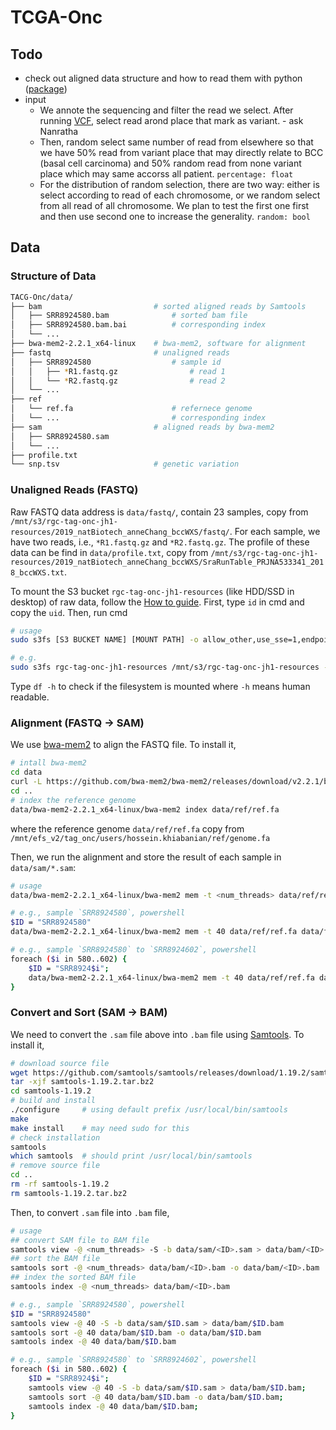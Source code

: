 # TCGA-Onc

## Todo

-   check out aligned data structure and how to read them with python 
    ([package](https://github.com/pysam-developers/pysam))
-   input
    -   We annote the sequencing and filter the read we select. After running 
        [VCF](https://docs.gdc.cancer.gov/Data/Bioinformatics_Pipelines/DNA_Seq_Variant_Calling_Pipeline/#variant-call-annotation-workflow), 
        select read arond place that mark as variant. - ask Nanratha
    -   Then, random select same number of read from elsewhere so that we have 
        50% read from variant place that may directly relate to BCC (basal cell 
        carcinoma) and 50% random read from none variant place which may same 
        accorss all patient. `percentage: float` 
    -   For the distribution of random selection, there are two way: either is 
        select according to read of each chromosome, or we random select from 
        all read of all chromosome. We plan to test the first one first and then
        use second one to increase the generality. `random: bool`

## Data

### Structure of Data

```bash
TACG-Onc/data/
├── bam                         # sorted aligned reads by Samtools
│   ├── SRR8924580.bam              # sorted bam file
│   ├── SRR8924580.bam.bai          # corresponding index
│   └── ...
├── bwa-mem2-2.2.1_x64-linux    # bwa-mem2, software for alignment
├── fastq                       # unaligned reads
│   ├── SRR8924580                  # sample id
│   │   ├── *R1.fastq.gz                # read 1
│   │   └── *R2.fastq.gz                # read 2
│   └── ...
├── ref
│   └── ref.fa                      # refernece genome
│   └── ...                         # corresponding index
├── sam                         # aligned reads by bwa-mem2
│   ├── SRR8924580.sam
│   └── ...
├── profile.txt
└── snp.tsv                     # genetic variation
```

### Unaligned Reads (FASTQ)

Raw FASTQ data address is `data/fastq/`, contain 23 samples, copy from 
`/mnt/s3/rgc-tag-onc-jh1-resources/2019_natBiotech_anneChang_bccWXS/fastq/`.
For each sample, we have two reads, i.e., `*R1.fastq.gz` and `*R2.fastq.gz`. 
The profile of these data can be find in `data/profile.txt`, copy from 
`/mnt/s3/rgc-tag-onc-jh1-resources/2019_natBiotech_anneChang_bccWXS/SraRunTable_PRJNA533341_2018_bccWXS.txt`.

To mount the S3 bucket `rgc-tag-onc-jh1-resources` (like HDD/SSD in desktop) of raw data, follow the [How to guide](https://confluence.regeneron.com/display/SUG/How+to+Install%2C+Configure%2C+and+Use+FUSE+for+S3+Mount).
First, type `id` in cmd and copy the `uid`. Then, run cmd
```bash
# usage
sudo s3fs [S3 BUCKET NAME] [MOUNT PATH] -o allow_other,use_sse=1,endpoint=us-east-1,uid=[YOUR UID],gid=1121400513,iam_role=auto

# e.g.
sudo s3fs rgc-tag-onc-jh1-resources /mnt/s3/rgc-tag-onc-jh1-resources -o allow_other,use_sse=1,endpoint=us-east-1,uid=777332657,gid=1121400513,iam_role=auto
```
Type `df -h` to check if the filesystem is mounted where `-h` means human readable. 

### Alignment (FASTQ -> SAM)

We use [bwa-mem2](https://github.com/bwa-mem2/bwa-mem2) to align the FASTQ file.
To install it,
```bash
# intall bwa-mem2
cd data
curl -L https://github.com/bwa-mem2/bwa-mem2/releases/download/v2.2.1/bwa-mem2-2.2.1_x64-linux.tar.bz2 | tar jxf -
cd ..
# index the reference genome
data/bwa-mem2-2.2.1_x64-linux/bwa-mem2 index data/ref/ref.fa
```
where the reference genome `data/ref/ref.fa` copy from 
`/mnt/efs_v2/tag_onc/users/hossein.khiabanian/ref/genome.fa`

Then, we run the alignment and store the result of each sample in 
`data/sam/*.sam`:
```bash
# usage
data/bwa-mem2-2.2.1_x64-linux/bwa-mem2 mem -t <num_threads> data/ref/ref.fa data/fastq/<ID>/*R1.fastq.gz data/fastq/<ID>/*R2.fastq.gz > data/sam/<ID>.sam

# e.g., sample `SRR8924580`, powershell
$ID = "SRR8924580"
data/bwa-mem2-2.2.1_x64-linux/bwa-mem2 mem -t 40 data/ref/ref.fa data/fastq/$ID/*R1.fastq.gz data/fastq/$ID/*R2.fastq.gz > data/sam/$ID.sam

# e.g., sample `SRR8924580` to `SRR8924602`, powershell
foreach ($i in 580..602) { 
    $ID = "SRR8924$i"; 
    data/bwa-mem2-2.2.1_x64-linux/bwa-mem2 mem -t 40 data/ref/ref.fa data/fastq/$ID/*R1.fastq.gz data/fastq/$ID/*R2.fastq.gz > data/sam/$ID.sam; 
}
```

### Convert and Sort (SAM -> BAM)

We need to convert the `.sam` file above into `.bam` file using [Samtools](https://www.htslib.org). 
To install it,
```bash
# download source file
wget https://github.com/samtools/samtools/releases/download/1.19.2/samtools-1.19.2.tar.bz2
tar -xjf samtools-1.19.2.tar.bz2
cd samtools-1.19.2
# build and install
./configure     # using default prefix /usr/local/bin/samtools
make
make install    # may need sudo for this
# check installation
samtools
which samtools  # should print /usr/local/bin/samtools
# remove source file
cd ..
rm -rf samtools-1.19.2
rm samtools-1.19.2.tar.bz2
```

Then, to convert `.sam` file into `.bam` file,
```bash
# usage
## convert SAM file to BAM file
samtools view -@ <num_threads> -S -b data/sam/<ID>.sam > data/bam/<ID>.bam
## sort the BAM file
samtools sort -@ <num_threads> data/bam/<ID>.bam -o data/bam/<ID>.bam
## index the sorted BAM file
samtools index -@ <num_threads> data/bam/<ID>.bam

# e.g., sample `SRR8924580`, powershell
$ID = "SRR8924580"
samtools view -@ 40 -S -b data/sam/$ID.sam > data/bam/$ID.bam
samtools sort -@ 40 data/bam/$ID.bam -o data/bam/$ID.bam
samtools index -@ 40 data/bam/$ID.bam

# e.g., sample `SRR8924580` to `SRR8924602`, powershell
foreach ($i in 580..602) { 
    $ID = "SRR8924$i"; 
    samtools view -@ 40 -S -b data/sam/$ID.sam > data/bam/$ID.bam;
    samtools sort -@ 40 data/bam/$ID.bam -o data/bam/$ID.bam;
    samtools index -@ 40 data/bam/$ID.bam;
}
```
